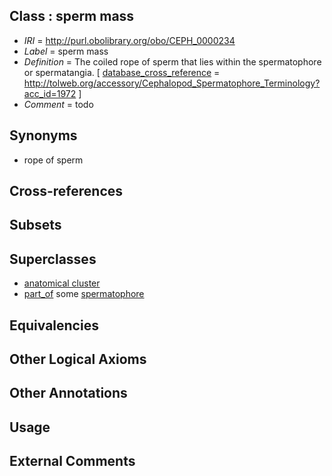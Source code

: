
## Class : sperm mass

 * *IRI* = http://purl.obolibrary.org/obo/CEPH_0000234
 * *Label* = sperm mass
 * *Definition* = The coiled rope of sperm that lies within the spermatophore or spermatangia. [ [database_cross_reference](../../ef/oboInOwl#hasDbXref.md) = http://tolweb.org/accessory/Cephalopod_Spermatophore_Terminology?acc_id=1972 ]
 * *Comment* = todo

## Synonyms

 * rope of sperm

## Cross-references


## Subsets


## Superclasses

 * [anatomical cluster](../../UBERON/77/UBERON_0000477.md)
 * [part_of](../../BFO/50/BFO_0000050.md) some [spermatophore](../../CEPH/37/CEPH_0000237.md)

## Equivalencies


## Other Logical Axioms


## Other Annotations


## Usage


## External Comments


